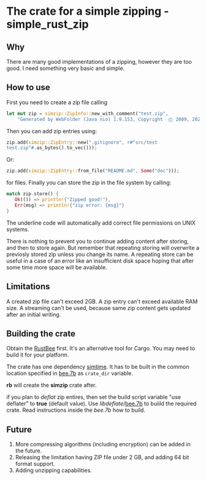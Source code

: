 # The crate for a simple zipping - simple_rust_zip

## Why

There are many good implementations of a zipping, however they are too
good. I need something very basic and simple.

##  How to use

First you need to create a zip file calling
```rust
let mut zip = simzip::ZipInfo::new_with_comment("test.zip", 
    "Generated by WebFolder (Java nio) 1.9.153, Copyright  Ⓒ 2009, 2025 by Dmitriy Rogatkin");
```
Then you can add zip entries using:
```rust
zip.add(simzip::ZipEntry::new(".gitignore", r#"src/test
test.zip"#.as_bytes().to_vec()));
```
Or:
```rust
zip.add(simzip::ZipEntry::from_file("README.md", Some("doc")));
```
for files. Finally you can store the zip in the file system by calling:
```rust
match zip.store() {
   Ok(()) => println!{"Zipped good!"},
   Err(msg) => println!{"zip error: {msg}"}
}
```
The underline code will automatically add correct file permissions on UNIX systems.

There is nothing to prevent you to continue adding content after storing, and
then to store again. But remember that repeating storing will overwrite a
previosly stored zip unless you change its name. A repeating store can be
useful in a case of an error like an insufficient disk space hoping that after some time
more space will be available.

## Limitations

A created zip file can't exceed 2GB. A zip entry can't exceed available RAM size.
A streaming can't be used, because same zip content gets updated after an initial
writing.

## Building the crate

Obtain the [RustBee](https://github.com/vernisaz/rust_bee) first. It's an alternative tool for Cargo. You may need to build it for your platform. 

The crate has one dependency [simtime](https://github.com/vernisaz/simtime). 
It has to be built in the common location
specified in [bee.7b](https://github.com/vernisaz/simple_rust_zip/blob/master/bee.7b) as `crate_dir` variable.

**rb** will create the **simzip** crate after.

if you plan to *deflat* zip entires, then set the build script variable "use deflater" to **true** (default value). 
Use *libdeflate*/[bee.7b](./libdeflate/bee.7b) to buiild the required crate. Read instructions inside the *bee.7b* how to build.

## Future

1. More compressing algorithms (including encryption) can be added in the future.
2. Releasing the limitation having ZIP file under 2 GB, and adding 64 bit format support.
3. Adding unzipping capabilities.